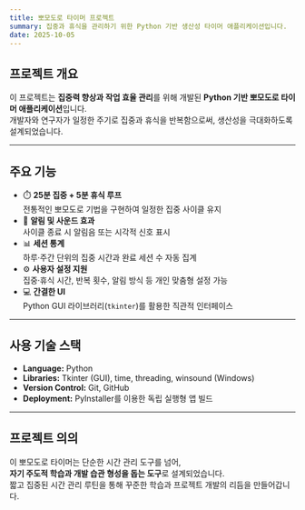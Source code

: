 ```yaml
---
title: 뽀모도로 타이머 프로젝트
summary: 집중과 휴식을 관리하기 위한 Python 기반 생산성 타이머 애플리케이션입니다.
date: 2025-10-05
---
```


## 프로젝트 개요

이 프로젝트는 **집중력 향상과 작업 효율 관리**를 위해 개발된 **Python 기반 뽀모도로 타이머 애플리케이션**입니다.  
개발자와 연구자가 일정한 주기로 집중과 휴식을 반복함으로써, 생산성을 극대화하도록 설계되었습니다.

---

## 주요 기능

- ⏱️ **25분 집중 + 5분 휴식 루프**  
  전통적인 뽀모도로 기법을 구현하여 일정한 집중 사이클 유지
- 🔔 **알림 및 사운드 효과**  
  사이클 종료 시 알림음 또는 시각적 신호 표시
- 📊 **세션 통계**  
  하루·주간 단위의 집중 시간과 완료 세션 수 자동 집계
- ⚙️ **사용자 설정 지원**  
  집중·휴식 시간, 반복 횟수, 알림 방식 등 개인 맞춤형 설정 가능
- 💻 **간결한 UI**  
  Python GUI 라이브러리(`tkinter`)를 활용한 직관적 인터페이스

---

## 사용 기술 스택

- **Language:** Python
- **Libraries:** Tkinter (GUI), time, threading, winsound (Windows)
- **Version Control:** Git, GitHub
- **Deployment:** PyInstaller를 이용한 독립 실행형 앱 빌드

---

## 프로젝트 의의

이 뽀모도로 타이머는 단순한 시간 관리 도구를 넘어,  
**자기 주도적 학습과 개발 습관 형성을 돕는 도구**로 설계되었습니다.  
짧고 집중된 시간 관리 루틴을 통해 꾸준한 학습과 프로젝트 개발의 리듬을 만들어갑니다.
